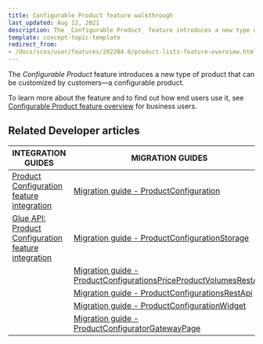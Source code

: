 ```yaml
---
title: Configurable Product feature walkthrough
last_updated: Aug 12, 2021
description: The _Configurable Product_ feature introduces a new type of product that can be customized by customers—a configurable product
template: concept-topic-template
redirect_from:
- /docs/scos/user/features/202204.0/product-lists-feature-overview.html
---
```


The _Configurable Product_ feature introduces a new type of product that can be customized by customers—a configurable product.

To learn more about the feature and to find out how end users use it, see [Configurable Product feature overview](/docs/scos/user/features/{{page.version}}/configurable-product-feature-overview.html) for business users.

## Related Developer articles

|INTEGRATION GUIDES | MIGRATION GUIDES | DATA IMPORT | REFERENCES |
|---------|---------|---------|---------|
| [Product Configuration feature integration](/docs/scos/dev/feature-integration-guides/{{page.version}}/product-configuration-feature-integration.html)| [Migration guide - ProductConfiguration](/docs/scos/dev/module-migration-guides/migration-guide-productconfiguration.html) | [File details product_concrete_pre_configuration.csv](/docs/scos/dev/data-import/{{page.version}}/data-import-categories/special-product-types/configurable-product-import-category/file-details-product-concrete-pre-configuration.csv.html)  | [Configurable Product flow chart](/docs/scos/dev/feature-walkthroughs/{{page.version}}/configurable-product-feature-walkthrough/configurable-product-flow-chart.html) |
| [Glue API: Product Configuration feature integration](/docs/scos/dev/feature-integration-guides/{{page.version}}/glue-api/glue-api-product-configuration-feature-integration.html) |[Migration guide - ProductConfigurationStorage](/docs/scos/dev/module-migration-guides/migration-guide-productconfigurationstorage.html)   |  |  |
|   | [Migration guide - ProductConfigurationsPriceProductVolumesRestApi](/docs/scos/dev/module-migration-guides/migration-guide-productconfigurationspriceproductvolumesrestapi.html)  |  |  |
|   | [Migration guide - ProductConfigurationsRestApi](/docs/scos/dev/module-migration-guides/migration-guide-productconfigurationsrestapi.html)  |  |  |
|   | [Migration guide - ProductConfigurationWidget](/docs/scos/dev/module-migration-guides/migration-guide-productconfigurationsrestapi.html)  |  |  |
|   | [Migration guide - ProductConfiguratorGatewayPage](/docs/scos/dev/module-migration-guides/migration-guide-productconfiguratorgatewaypage.html)  |  |  |
